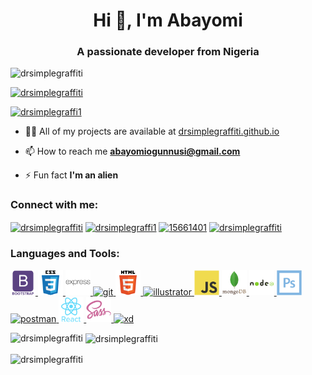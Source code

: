 <h1 align="center">Hi 👋, I'm Abayomi</h1>
<h3 align="center">A passionate developer from Nigeria</h3>

<p align="left"> <img src="https://komarev.com/ghpvc/?username=drsimplegraffiti&label=Profile%20views&color=0e75b6&style=flat" alt="drsimplegraffiti" /> </p>

<p align="left"> <a href="https://github.com/ryo-ma/github-profile-trophy"><img src="https://github-profile-trophy.vercel.app/?username=drsimplegraffiti" alt="drsimplegraffiti" /></a> </p>

<p align="left"> <a href="https://twitter.com/drsimplegraffi1" target="blank"><img src="https://img.shields.io/twitter/follow/drsimplegraffi1?logo=twitter&style=for-the-badge" alt="drsimplegraffi1" /></a> </p>

- 👨‍💻 All of my projects are available at [drsimplegraffiti.github.io](drsimplegraffiti.github.io)

- 📫 How to reach me **abayomiogunnusi@gmail.com**

- ⚡ Fun fact **I'm an alien**

<h3 align="left">Connect with me:</h3>
<p align="left">
<a href="https://codepen.io/drsimplegraffiti" target="blank"><img align="center" src="https://raw.githubusercontent.com/rahuldkjain/github-profile-readme-generator/neutral-icons/src/images/icons/Social/codepen.svg" alt="drsimplegraffiti" height="30" width="40" /></a>
<a href="https://twitter.com/drsimplegraffi1" target="blank"><img align="center" src="https://raw.githubusercontent.com/rahuldkjain/github-profile-readme-generator/neutral-icons/src/images/icons/Social/twitter.svg" alt="drsimplegraffi1" height="30" width="40" /></a>
<a href="https://stackoverflow.com/users/15661401" target="blank"><img align="center" src="https://raw.githubusercontent.com/rahuldkjain/github-profile-readme-generator/neutral-icons/src/images/icons/Social/stack-overflow.svg" alt="15661401" height="30" width="40" /></a>
<a href="https://instagram.com/drsimplegraffiti" target="blank"><img align="center" src="https://raw.githubusercontent.com/rahuldkjain/github-profile-readme-generator/neutral-icons/src/images/icons/Social/instagram.svg" alt="drsimplegraffiti" height="30" width="40" /></a>
</p>

<h3 align="left">Languages and Tools:</h3>
<p align="left"> <a href="https://getbootstrap.com" target="_blank"> <img src="https://raw.githubusercontent.com/devicons/devicon/master/icons/bootstrap/bootstrap-plain-wordmark.svg" alt="bootstrap" width="40" height="40"/> </a> <a href="https://www.w3schools.com/css/" target="_blank"> <img src="https://raw.githubusercontent.com/devicons/devicon/master/icons/css3/css3-original-wordmark.svg" alt="css3" width="40" height="40"/> </a> <a href="https://expressjs.com" target="_blank"> <img src="https://raw.githubusercontent.com/devicons/devicon/master/icons/express/express-original-wordmark.svg" alt="express" width="40" height="40"/> </a> <a href="https://git-scm.com/" target="_blank"> <img src="https://www.vectorlogo.zone/logos/git-scm/git-scm-icon.svg" alt="git" width="40" height="40"/> </a> <a href="https://www.w3.org/html/" target="_blank"> <img src="https://raw.githubusercontent.com/devicons/devicon/master/icons/html5/html5-original-wordmark.svg" alt="html5" width="40" height="40"/> </a> <a href="https://www.adobe.com/in/products/illustrator.html" target="_blank"> <img src="https://www.vectorlogo.zone/logos/adobe_illustrator/adobe_illustrator-icon.svg" alt="illustrator" width="40" height="40"/> </a> <a href="https://developer.mozilla.org/en-US/docs/Web/JavaScript" target="_blank"> <img src="https://raw.githubusercontent.com/devicons/devicon/master/icons/javascript/javascript-original.svg" alt="javascript" width="40" height="40"/> </a> <a href="https://www.mongodb.com/" target="_blank"> <img src="https://raw.githubusercontent.com/devicons/devicon/master/icons/mongodb/mongodb-original-wordmark.svg" alt="mongodb" width="40" height="40"/> </a> <a href="https://nodejs.org" target="_blank"> <img src="https://raw.githubusercontent.com/devicons/devicon/master/icons/nodejs/nodejs-original-wordmark.svg" alt="nodejs" width="40" height="40"/> </a> <a href="https://www.photoshop.com/en" target="_blank"> <img src="https://raw.githubusercontent.com/devicons/devicon/master/icons/photoshop/photoshop-line.svg" alt="photoshop" width="40" height="40"/> </a> <a href="https://postman.com" target="_blank"> <img src="https://www.vectorlogo.zone/logos/getpostman/getpostman-icon.svg" alt="postman" width="40" height="40"/> </a> <a href="https://reactjs.org/" target="_blank"> <img src="https://raw.githubusercontent.com/devicons/devicon/master/icons/react/react-original-wordmark.svg" alt="react" width="40" height="40"/> </a> <a href="https://sass-lang.com" target="_blank"> <img src="https://raw.githubusercontent.com/devicons/devicon/master/icons/sass/sass-original.svg" alt="sass" width="40" height="40"/> </a> <a href="https://www.adobe.com/products/xd.html" target="_blank"> <img src="https://cdn.worldvectorlogo.com/logos/adobe-xd.svg" alt="xd" width="40" height="40"/> </a> </p>

<p><img align="left" src="https://github-readme-stats.vercel.app/api/top-langs?username=drsimplegraffiti&show_icons=true&locale=en&layout=compact" alt="drsimplegraffiti" /></p>

<p>&nbsp;<img align="center" src="https://github-readme-stats.vercel.app/api?username=drsimplegraffiti&show_icons=true&locale=en" alt="drsimplegraffiti" /></p>

<p><img align="center" src="https://github-readme-streak-stats.herokuapp.com/?user=drsimplegraffiti&" alt="drsimplegraffiti" /></p>

